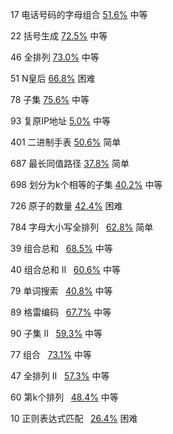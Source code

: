 17  电话号码的字母组合  [51.6%](http://51.6%/)  中等  

22  括号生成  [72.5%](http://72.5%/)  中等  

46  全排列  [73.0%](http://73.0%/)  中等  

51  N皇后  [66.8%](http://66.8%/)  困难  

78  子集  [75.6%](http://75.6%/)  中等  

93  复原IP地址  [5.0%](http://45.0%/)  中等  

401  二进制手表  [50.6%](http://50.6%/)  简单  

687  最长同值路径  [37.8%](http://37.8%/)  简单  

698  划分为k个相等的子集  [40.2%](http://40.2%/)  中等  

726  原子的数量  [42.4%](http://42.4%/)  困难



784  字母大小写全排列     [62.8%](http://62.8%/)  简单  

39  组合总和     [68.5%](http://68.5%/)  中等  

40  组合总和 II     [60.6%](http://60.6%/)  中等  

79  单词搜索     [40.8%](http://40.8%/)  中等  

89  格雷编码     [67.7%](http://67.7%/)  中等  

90  子集 II     [59.3%](http://59.3%/)  中等  

77  组合     [73.1%](http://73.1%/)  中等  

47  全排列 II     [57.3%](http://57.3%/)  中等  

60  第k个排列     [48.4%](http://48.4%/)  中等  

10  正则表达式匹配     [26.4%](http://26.4%/)  困难 
